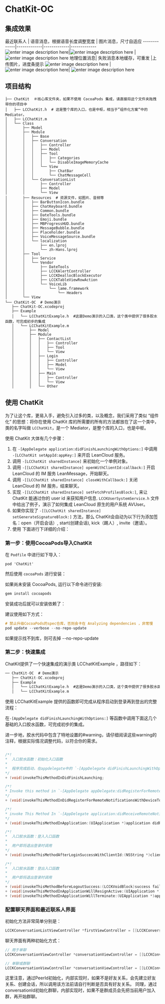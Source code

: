 # ChatKit-OC


## 集成效果

最近联系人 | 语音消息，根据语音长度调整宽度 | 图片消息，尺寸自适应 
-------------|-------------|-------------|-------------
![enter image description here](http://i63.tinypic.com/1zxqjns.jpg)|![enter image description here](http://i68.tinypic.com/2rx9sfq.jpg)  | ![enter image description here](http://i64.tinypic.com/aw87wl.jpg) 
 地理位置消息| 失败消息本地缓存，可重发 |上传图片，进度条提示 
![enter image description here](http://i65.tinypic.com/2vmuaf4.jpg) | ![enter image description here](http://i68.tinypic.com/n6b29v.jpg)| ![enter image description here](http://i66.tinypic.com/orrrxh.jpg)
## 项目结构

 ```
├── ChatKit  ＃核心库文件夹，如果不使用 CocoaPods 集成，请直接将这个文件夹拖拽带你的项目中
│   ├── LCChatKit.h  # 这是整个库的入口，也是中枢，相当于”组件化方案“中的 Mediator。
│   ├── LCChatKit.m
│   └── Class
│       ├── Model
│       ├── Module
│       │   ├── Base
│       │   ├── Conversation
│       │   │   ├── Controller
│       │   │   ├── Model
│       │   │   ├── Tool
│       │   │   │   ├── Categories
│       │   │   │   └── DisableImageMemoryCache
│       │   │   └── View
│       │   │       ├── ChatBar
│       │   │       └── ChatMessageCell
│       │   └── ConversationList
│       │       ├── Controller
│       │       ├── Model
│       │       └── View
│       ├── Resources  # 资源文件，如图片、音频等
│       │   ├── BarButtonIcon.bundle
│       │   ├── ChatKeyboard.bundle
│       │   ├── Common.bundle
│       │   ├── DateTools.bundle
│       │   ├── Emoji.bundle
│       │   ├── MBProgressHUD.bundle
│       │   ├── MessageBubble.bundle
│       │   ├── Placeholder.bundle
│       │   ├── VoiceMessageSource.bundle
│       │   └── localization
│       │       ├── en.lproj
│       │       └── zh-Hans.lproj
│       ├── Tool
│       │   ├── Service
│       │   └── Vendor
│       │       ├── DateTools
│       │       ├── LCCKAlertController
│       │       ├── LCCKDeallocBlockExecutor
│       │       ├── LCCKTableViewRowAction
│       │       └── VoiceLib
│       │           └── lame.framework
│       │               └── Headers
│       └── View
└── ChatKit-OC  # Demo演示
    ├── ChatKit-OC.xcodeproj
    ├── Example
    │   └── LCChatKitExample.h  #这是Demo演示的入口类，这个类中提供了很多胶水函数，可完成初步的集成
    │   └── LCChatKitExample.m
    │       ├── Model
    │       ├── Module
    │       │   ├── ContactList
    │       │   │   ├── Controller
    │       │   │   ├── Tool
    │       │   │   └── View
    │       │   ├── Login
    │       │   │   ├── Controller
    │       │   │   ├── Model
    │       │   │   └── View
    │       │   ├── Main
    │       │   │   ├── Controller
    │       │   │   └── View
    │       │   └── Other
 ```
 
 ## 使用 ChatKit
 
 为了让这个库，更易入手，避免引入过多的类，以及概念，我们采用了类似 “组件化” 的思想：将你在使用 ChatKit 库的所需要的所有的方法都放在了这一个类中，类的名字叫做 `LCChatKit`，是一个 Mediator，是整个库的入口，也是中枢。
 
 使用 ChatKit 大体有几个步骤：
 
 1. 在 `-[AppDelegate application:didFinishLaunchingWithOptions:]` 中调用 `-[LCChatKit setAppId:appKey:]`  来开启 LeanCloud 服务。
 2. 调用 `-[LCChatKit sharedInstance]` 来初始化一个单例对象。
 3. 调用 `-[[LCChatKit sharedInstance] openWithClientId:callback:]` 开启 LeanCloud 的 IM 服务 LeanMessage，开始聊天。
 4. 调用 `-[[LCChatKit sharedInstance] closeWithCallback:]` 关闭 LeanCloud 的 IM 服务，结束聊天。
 5. 实现 `-[[LCChatKit sharedInstance] setFetchProfilesBlock:]`, 来让 ChatKit 能通过你的 user id 来获知用户信息. `LCCKUserSystemService.h` 文件中给出了例子，演示了如何集成 LeanCloud 原生的用户系统  AVUser。
 6. 如果你实现了 `-[[LCChatKit sharedInstance] setGenerateSignatureBlock:]` 方法，那么 ChatKit会自动为以下行为添加签名：open（开启会话）, start(创建会话), kick（踢人）, invite（邀请）。
 7. 使用
下面进行下详细的介绍：

### 第一步：使用CocoaPods导入ChatKit

在 `Podfile` 中进行如下导入：

 ```
pod 'ChatKit'
 ```
然后使用 `cocoaPods` 进行安装：

如果尚未安装 CocoaPods, 运行以下命令进行安装:


 ```Objective-C
gem install cocoapods
 ```


安装成功后就可以安装依赖了：

建议使用如下方式：


 ```Objective-C
 # 禁止升级CocoaPods的spec仓库，否则会卡在 Analyzing dependencies ，非常慢 
 pod update --verbose --no-repo-update
 ```
 
如果提示找不到库，则可去掉 --no-repo-update

### 第二步：快速集成

ChatKit提供了一个快速集成的演示类 LCChatKitExample ，路径如下：

 ```Objective-C
 ── ChatKit-OC  # Demo演示
    ├── ChatKit-OC.xcodeproj
    ├── Example
    │   └── LCChatKitExample.h  #这是Demo演示的入口类，这个类中提供了很多胶水函数，可完成初步的集成
    │   └── LCChatKitExample.m
 ```
 
 
 
使用 LCChatKitExample 提供的函数即可完成从程序启动到登录再到登出的完整流程：

在`-[AppDelegate didFinishLaunchingWithOptions:]` 等函数中调用下面这几个基础的入口胶水函数，可完成初步的集成。

进一步地，胶水代码中包含了特地设置的#warning，请仔细阅读这些warning的注释，根据实际情况调整代码，以符合你的需求。

 ```Objective-C

/*!
 *  入口胶水函数：初始化入口函数
 *
 *  程序完成启动，在appdelegate中的 `-[AppDelegate didFinishLaunchingWithOptions:]` 一开始的地方调用.
 */
+ (void)invokeThisMethodInDidFinishLaunching;

/*!
 * Invoke this method in `-[AppDelegate appDelegate:didRegisterForRemoteNotificationsWithDeviceToken:]`.
 */
+ (void)invokeThisMethodInDidRegisterForRemoteNotificationsWithDeviceToken:(NSData *)deviceToken;

/*!
 * invoke This Method In `-[AppDelegate application:didReceiveRemoteNotification:]`
 */
+ (void)invokeThisMethodInApplication:(UIApplication *)application didReceiveRemoteNotification:(NSDictionary *)userInfo ;

/*!
 *  入口胶水函数：登入入口函数
 *
 *  用户即将退出登录时调用
 */
+ (void)invokeThisMethodAfterLoginSuccessWithClientId:(NSString *)clientId success:(LCCKVoidBlock)success failed:(LCCKErrorBlock)failed;

/*!
 *  入口胶水函数：登出入口函数
 *
 *  用户即将退出登录时调用
 */
+ (void)invokeThisMethodBeforeLogoutSuccess:(LCCKVoidBlock)success failed:(LCCKErrorBlock)failed;
+ (void)invokeThisMethodInApplicationWillResignActive:(UIApplication *)application;
+ (void)invokeThisMethodInApplicationWillTerminate:(UIApplication *)application;
 ```

### 配置聊天界面和最近联系人界面

初始化方法非常简单分别是：

 ```Objective-C
LCCKConversationListViewController *firstViewController = [[LCCKConversationListViewController alloc] init];
 ```

聊天界面有两种初始化方式：

 ```Objective-C
// 用于单聊
LCCKConversationViewController *conversationViewController = [[LCCKConversationViewController alloc] initWithPeerId:peerId];
 ```

 ```Objective-C
// 单聊或群聊
LCCKConversationViewController *conversationViewController = [[LCCKConversationViewController alloc] initWithConversationId:conversationId];

 ```

这里注意，通过PeerId初始化，内部实现时，如果不是好友关系，会先建立好友关系、创建会话，所以调用该方法前请自行判断是否具有好友关系。
同理，通过conversationId初始化群聊，内部实现时，如果不是群成员会先把当前用户加入群，再开始群聊。


### 